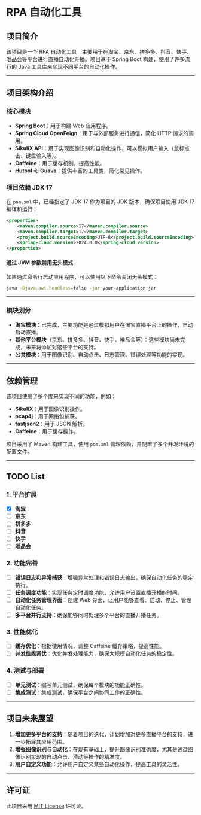 # RPA 自动化工具

## 项目简介

该项目是一个 RPA 自动化工具，主要用于在淘宝、京东、拼多多、抖音、快手、唯品会等平台进行直播自动化开播。项目基于 Spring Boot 构建，使用了许多流行的 Java 工具库来实现不同平台的自动化操作。

---

## 项目架构介绍

### 核心模块

- **Spring Boot**：用于构建 Web 应用程序。
- **Spring Cloud OpenFeign**：用于与外部服务进行通信，简化 HTTP 请求的调用。
- **SikuliX API**：用于实现图像识别和自动化操作，可以模拟用户输入（鼠标点击、键盘输入等）。
- **Caffeine**：用于缓存机制，提高性能。
- **Hutool** 和 **Guava**：提供丰富的工具类，简化常见操作。

### 项目依赖 JDK 17

在 `pom.xml` 中，已经指定了 JDK 17 作为项目的 JDK 版本，确保项目使用 JDK 17 编译和运行：

```xml
<properties>
    <maven.compiler.source>17</maven.compiler.source>
    <maven.compiler.target>17</maven.compiler.target>
    <project.build.sourceEncoding>UTF-8</project.build.sourceEncoding>
    <spring-cloud.version>2024.0.0</spring-cloud.version>
</properties>
```

#### 通过 JVM 参数禁用无头模式

如果通过命令行启动应用程序，可以使用以下命令关闭无头模式：

```bash
java -Djava.awt.headless=false -jar your-application.jar
```

---

### 模块划分

- **淘宝模块**：已完成，主要功能是通过模拟用户在淘宝直播平台上的操作，自动启动直播。
- **其他平台模块**（京东、拼多多、抖音、快手、唯品会等）：这些模块尚未完成，未来将添加对这些平台的支持。
- **公共模块**：用于图像识别、自动点击、日志管理、错误处理等功能的实现。

---

## 依赖管理

该项目使用了多个库来实现不同的功能，例如：

- **SikuliX**：用于图像识别操作。
- **pcap4j**：用于网络包捕获。
- **fastjson2**：用于 JSON 解析。
- **Caffeine**：用于缓存操作。

项目采用了 Maven 构建工具，使用 `pom.xml` 管理依赖，并配置了多个开发环境的配置文件。

---

## TODO List

### 1. **平台扩展**
- [x] **淘宝**
- [ ] **京东**
- [ ] **拼多多**
- [ ] **抖音**
- [ ] **快手**
- [ ] **唯品会**

### 2. **功能完善**
- [ ] **错误日志和异常捕获**：增强异常处理和错误日志输出，确保自动化任务的稳定执行。
- [ ] **任务调度功能**：实现任务定时调度功能，允许用户设置直播开播的时间。
- [ ] **自动化任务管理界面**：创建 Web 界面，让用户能够查看、启动、停止、管理自动化任务。
- [ ] **多平台并行支持**：确保能够同时处理多个平台的直播开播任务。

### 3. **性能优化**
- [ ] **缓存优化**：根据使用情况，调整 Caffeine 缓存策略，提高性能。
- [ ] **并发性能调优**：优化并发处理能力，确保大规模自动化任务的稳定性。

### 4. **测试与部署**
- [ ] **单元测试**：编写单元测试，确保每个模块的功能正确性。
- [ ] **集成测试**：集成测试，确保平台之间协同工作的正确性。

---

## 项目未来展望

1. **增加更多平台的支持**：随着项目的迭代，计划增加对更多直播平台的支持，进一步拓展其应用范围。
2. **增强图像识别与自动化**：在现有基础上，提升图像识别准确度，尤其是通过图像识别实现的自动点击、滑动等操作的精准度。
3. **用户自定义功能**：允许用户自定义某些自动化操作，提高工具的灵活性。

---

## 许可证

此项目采用 [MIT License](LICENSE) 许可证。